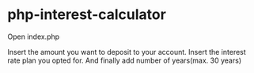 # php-interest-calculator

Open index.php

Insert the amount you want to deposit to your account. 
Insert the interest rate plan you opted for.
And finally add number of years(max. 30 years)
